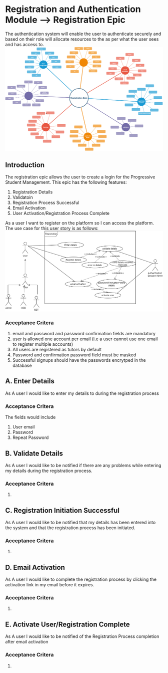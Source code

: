 # Registration and Authentication Module --> Registration Epic
The authentication system will enable the user to authenticate securely and based on their role will allocate resources to the as per what the user sees and has access to.
![Registration epic](registration.png)

## Introduction

The registration epic allows the user to create a login for the Progressive Student Management.  This epic has the following features:

1. Registration Details
1. Validatoin
1. Registration Process Successful
1. Email Activation
1. User Activation/Registration Process Complete

As a user I want to register on the platform so I can access the platform. The use case for this user story is as follows:
![Registration Use case](registration_use_case.png)


### Acceptance Critera

1. email and password and password confirmation fields are mandatory
2. user is allowed one account per email (i.e a user cannot use one email to register multiple accounts)
3. All users are registered as tutors by default
4. Password and confirmation password field must be masked
1. Successful signups should have the passwords encrytped in the database

## A. Enter Details
As A user I would like to enter my details to during the registration process

### Acceptance Critera
The fields would include
1. User email
1. Password
3. Repeat Password

## B. Validate Details
As A user I would like to be notified if there are any problems while entering my details during the registration process.

### Acceptance Critera
1. 

## C. Registration Initiation Successful
As A user I would like to be notified that my details has been entered into the system and that the registration process has been initiated.

### Acceptance Critera
1. 

## D. Email Activation
As A user I would like to complete the registration process by clicking the activation link in my email before it expires.

### Acceptance Critera
1. 

## E. Activate User/Registration Complete
As A user I would like to be notified of the Registration Process completion after email activation

### Acceptance Critera
1. 
